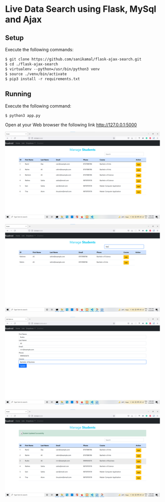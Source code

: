 # Live Data Search using Flask, MySql and Ajax


## Setup

Execute the following commands:

    $ git clone https://github.com/sanikamal/flask-ajax-search.git
    $ cd ./flask-ajax-search
    $ virtualenv --python=/usr/bin/python3 venv
    $ source ./venv/bin/activate
    $ pip3 install -r requirements.txt

## Running

Execute the following command:

    $ python3 app.py

Open at your Web browser the following link http://127.0.0.1:5000

![screenshot](screenshot/1.png)

![screenshot](screenshot/2.png)

![screenshot](screenshot/3.png)

![screenshot](screenshot/4.png)
